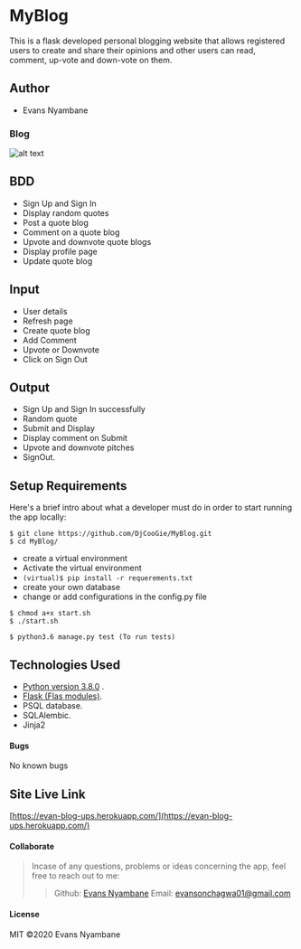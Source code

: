 # MyBlog
This is a flask developed personal blogging website that allows registered users to create and share their opinions and other users can read, comment, up-vote and down-vote on them.

## Author
* Evans Nyambane


### Blog

![alt text](bloog.png)


## BDD
* Sign Up and Sign In
* Display random quotes
* Post a quote blog
* Comment on a quote blog
* Upvote and downvote quote blogs
* Display profile page
* Update quote blog 


## Input
* User details
* Refresh page
* Create quote blog
* Add Comment
* Upvote or Downvote
* Click on Sign Out

## Output
* Sign Up and Sign In successfully
* Random quote
* Submit and Display
* Display comment on Submit
* Upvote and downvote pitches
* SignOut.





## Setup Requirements
  Here's a brief intro about what a developer must do in order to start running the app locally:

  ```
  $ git clone https://github.com/DjCooGie/MyBlog.git
  $ cd MyBlog/
  ```
  * create a virtual environment
  * Activate the virtual environment
  * ` (virtual)$ pip install -r requerements.txt `
  * create your own database
  * change or add configurations in the config.py file
  
  ```
  $ chmod a+x start.sh
  $ ./start.sh
  ```
  
  ```
  $ python3.6 manage.py test (To run tests)
  ```
  
   
## Technologies Used
  * [Python version 3.8.0](https://www.python.org/) . 
  * [Flask (Flas modules)](https://www.fullstackpython.com/flask.html).
  * PSQL database.
  * SQLAlembic.
  * Jinja2

 #### Bugs
No known bugs

## Site Live Link
[https://evan-blog-ups.herokuapp.com/](https://evan-blog-ups.herokuapp.com/)

#### Collaborate
>Incase of any questions, problems or ideas concerning the app, feel free to reach out to me:
>>Github: [Evans Nyambane](https://github.com/DjCooGie)
>>Email: evansonchagwa01@gmail.com

#### License
MIT
&copy;2020 Evans Nyambane
